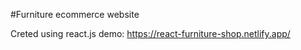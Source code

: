 #Furniture ecommerce website

Creted using react.js
demo: https://react-furniture-shop.netlify.app/
